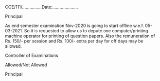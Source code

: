 COE/111/................Date:.....................

Principal

As end semester examination Nov-2020 is going to start offline w.e.f. 05-03-2021. So it is requested to allow us to depute one computer/printing machine operator for printing of question papers. Also the remuneration of Rs. 150/- per session and Rs. 100/- extra per day for off days may be allowed.

<BRI>

Controller of Examinations


Allowed/Not Allowed


Principal
